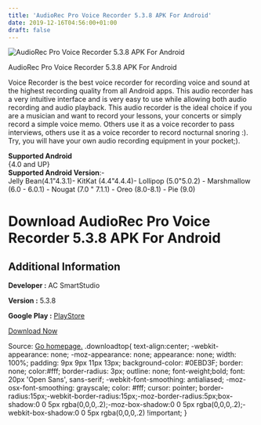 ```yaml
---
title: 'AudioRec Pro Voice Recorder 5.3.8 APK For Android'
date: 2019-12-16T04:56:00+01:00
draft: false
---
```


![AudioRec Pro Voice Recorder 5.3.8 APK For Android](https://i0.wp.com/apkhome.net/wp-content/uploads/2019/11/AudioRec-Pro-Voice-Recorder-5.3.8.png "AudioRec Pro Voice Recorder 5.3.8 APK For Android")

  

AudioRec Pro Voice Recorder 5.3.8 APK For Android

Voice Recorder is the best voice recorder for recording voice and sound at the highest recording quality from all Android apps. This audio recorder has a very intuitive interface and is very easy to use while allowing both audio recording and audio playback. This audio recorder is the ideal choice if you are a musician and want to record your lessons, your concerts or simply record a simple voice memo. Others use it as a voice recorder to pass interviews, others use it as a voice recorder to record nocturnal snoring :). Try, you will have your own audio recording equipment in your pocket;).

**Supported Android**  
{4.0 and UP}  
**Supported Android Version**:-  
Jelly Bean(4.1"4.3.1)- KitKat (4.4"4.4.4)- Lollipop (5.0"5.0.2) - Marshmallow (6.0 - 6.0.1) - Nougat (7.0 " 7.1.1) - Oreo (8.0-8.1) - Pie (9.0)

Download AudioRec Pro Voice Recorder 5.3.8 APK For Android
==========================================================

Additional Information
----------------------

**Developer :** AC SmartStudio

**Version :** 5.3.8

**Google Play :** [PlayStore](https://play.google.com/store/apps/details?id=com.audioRec.pro2)

  

[Download Now](https://store4app.co/post/audiorec-pro-voice-recorder-5-3-8-apk-for-android_1574611771)

  
Source: [Go homepage.](https://store4app.co/post/audiorec-pro-voice-recorder-5-3-8-apk-for-android_1574611771) .downloadtop{ text-align:center; -webkit-appearance: none; -moz-appearance: none; appearance: none; width: 100%; padding: 9px 9px 11px 13px; background-color: #0EBD3F; border: none; color:#fff; border-radius: 3px; outline: none; font-weight;bold; font: 20px 'Open Sans', sans-serif; -webkit-font-smoothing: antialiased; -moz-osx-font-smoothing: grayscale; color: #fff; cursor: pointer; border-radius:15px;-webkit-border-radius:15px;-moz-border-radius:5px;box-shadow:0 0 5px rgba(0,0,0,.2);-moz-box-shadow:0 0 5px rgba(0,0,0,.2);-webkit-box-shadow:0 0 5px rgba(0,0,0,.2) !important; }